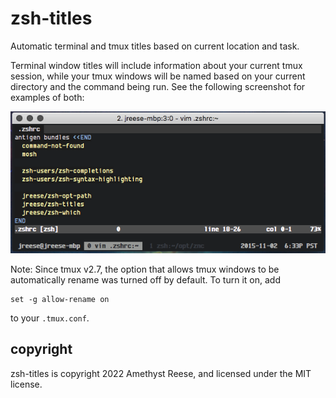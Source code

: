 # zsh-titles

Automatic terminal and tmux titles based on current location and task.

Terminal window titles will include information about your current tmux
session, while your tmux windows will be named based on your current directory
and the command being run.  See the following screenshot for examples of both:

![screenshot](https://raw.githubusercontent.com/amyreese/zsh-titles/master/screenshot.png)

Note: Since tmux v2.7, the option that allows tmux windows to be automatically rename was turned off by default. To turn it on, add

    set -g allow-rename on

to your `.tmux.conf`.

## copyright

zsh-titles is copyright 2022 Amethyst Reese, and licensed under the MIT license.

